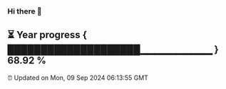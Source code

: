 ### Hi there 👋
⏳ Year progress { ████████████████████▁▁▁▁▁▁▁▁▁▁ } 68.92 %
---
⏰ Updated on Mon, 09 Sep 2024 06:13:55 GMT

